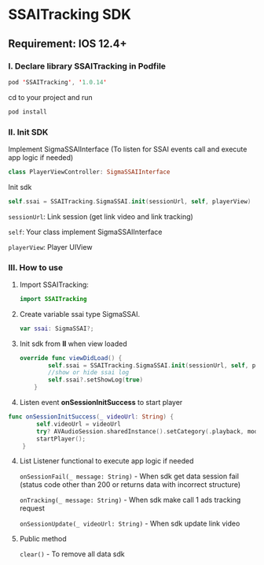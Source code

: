 # SSAITracking SDK

## Requirement: IOS 12.4+

### I. Declare library SSAITracking in Podfile

```swift
pod 'SSAITracking', '1.0.14'
```

cd to your project and run

```swift
pod install
```

### II. Init SDK

Implement SigmaSSAIInterface (To listen for SSAI events call and execute app logic if needed)

```swift
class PlayerViewController: SigmaSSAIInterface
```

Init sdk

```swift
self.ssai = SSAITracking.SigmaSSAI.init(sessionUrl, self, playerView)
```

   ``sessionUrl``: Link session (get link video and link tracking)

   ``self``: Your class implement SigmaSSAIInterface

   ``playerView``: Player UIView

### III. How to use

1. Import SSAITracking:

   ```swift
   import SSAITracking
   ```
2. Create variable ssai type SigmaSSAI.

   ```swift
   var ssai: SigmaSSAI?;
   ```
3. Init sdk from **II** when view loaded

   ```swift
   override func viewDidLoad() {
           self.ssai = SSAITracking.SigmaSSAI.init(sessionUrl, self, playerView)
           //show or hide ssai log
           self.ssai?.setShowLog(true)
       }
   ```
4. Listen event **onSessionInitSuccess** to start player

```swift
func onSessionInitSuccess(_ videoUrl: String) {
        self.videoUrl = videoUrl
        try? AVAudioSession.sharedInstance().setCategory(.playback, mode: .default, options: []);
        startPlayer();
    }
```

4. List Listener functional to execute app logic if needed

   ``onSessionFail(_ message: String)`` - When sdk get data session fail (status code other than 200 or returns data with incorrect structure)

   ``onTracking(_ message: String)`` - When sdk make call 1 ads tracking request

   ``onSessionUpdate(_ videoUrl: String)`` - When sdk update link video
5. Public method

   ``clear()`` - To remove all data sdk
